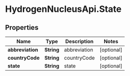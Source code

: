 # HydrogenNucleusApi.State

## Properties
Name | Type | Description | Notes
------------ | ------------- | ------------- | -------------
**abbreviation** | **String** | abbreviation | [optional] 
**countryCode** | **String** | countryCode | [optional] 
**state** | **String** | state | [optional] 


